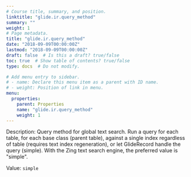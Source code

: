 ```yaml
---
# Course title, summary, and position.
linktitle: "glide.ir.query_method"
summary: ""
weight: 1
# Page metadata.
title: "glide.ir.query_method"
date: "2018-09-09T00:00:00Z"
lastmod: "2018-09-09T00:00:00Z"
draft: false  # Is this a draft? true/false
toc: true  # Show table of contents? true/false
type: docs  # Do not modify.

# Add menu entry to sidebar.
# - name: Declare this menu item as a parent with ID name.
# - weight: Position of link in menu.
menu:
  properties:
    parent: Properties
    name: "glide.ir.query_method"
    weight: 1
---
```


Description: Query method for global text search. Run a query for each table, for each base class (parent table), against a single index regardless of table (requires text index regeneration), or let GlideRecord handle the query (simple). With the Zing text search engine, the preferred value is "simple".


Value: `simple`